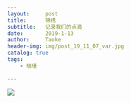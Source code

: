 ```yaml
---
layout:     post
title:      锦绣
subtitle:   记录我们的点滴
date:       2019-1-13
author:     Taoke
header-img: img/post_19_11_07_var.jpg
catalog: true
tags:
    - 晓瑾
    
---
```


![](http://ww1.sinaimg.cn/mw690/006nB4gFly1gaurycvmgrj31401hc0wf.jpg)

